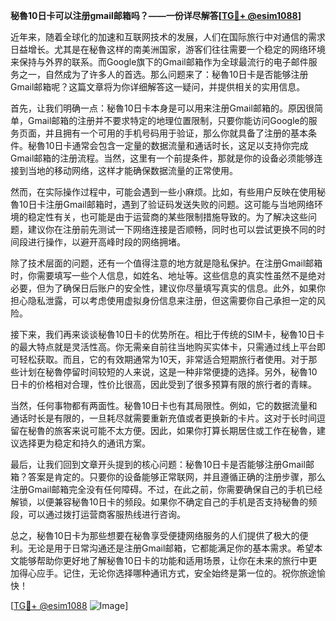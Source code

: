 **秘魯10日卡可以注册gmail邮箱吗？——一份详尽解答[[TG💪+ @esim1088](https://t.me/s/esim1088)]**

近年来，随着全球化的加速和互联网技术的发展，人们在国际旅行中对通信的需求日益增长。尤其是在秘魯这样的南美洲国家，游客们往往需要一个稳定的网络环境来保持与外界的联系。而Google旗下的Gmail邮箱作为全球最流行的电子邮件服务之一，自然成为了许多人的首选。那么问题来了：秘魯10日卡是否能够注册Gmail邮箱呢？这篇文章将为你详细解答这一疑问，并提供相关的实用信息。

首先，让我们明确一点：秘魯10日卡本身是可以用来注册Gmail邮箱的。原因很简单，Gmail邮箱的注册并不要求特定的地理位置限制，只要你能访问Google的服务页面，并且拥有一个可用的手机号码用于验证，那么你就具备了注册的基本条件。秘魯10日卡通常会包含一定量的数据流量和通话时长，这足以支持你完成Gmail邮箱的注册流程。当然，这里有一个前提条件，那就是你的设备必须能够连接到当地的移动网络，这样才能确保数据流量的正常使用。

然而，在实际操作过程中，可能会遇到一些小麻烦。比如，有些用户反映在使用秘魯10日卡注册Gmail邮箱时，遇到了验证码发送失败的问题。这可能与当地网络环境的稳定性有关，也可能是由于运营商的某些限制措施导致的。为了解决这些问题，建议你在注册前先测试一下网络连接是否顺畅，同时也可以尝试更换不同的时间段进行操作，以避开高峰时段的网络拥堵。

除了技术层面的问题，还有一个值得注意的地方就是隐私保护。在注册Gmail邮箱时，你需要填写一些个人信息，如姓名、地址等。这些信息的真实性虽然不是绝对必要，但为了确保日后账户的安全性，建议你尽量填写真实的信息。此外，如果你担心隐私泄露，可以考虑使用虚拟身份信息来注册，但这需要你自己承担一定的风险。

接下来，我们再来谈谈秘魯10日卡的优势所在。相比于传统的SIM卡，秘魯10日卡的最大特点就是灵活性高。你无需亲自前往当地购买实体卡，只需通过线上平台即可轻松获取。而且，它的有效期通常为10天，非常适合短期旅行者使用。对于那些计划在秘魯停留时间较短的人来说，这是一种非常便捷的选择。另外，秘魯10日卡的价格相对合理，性价比很高，因此受到了很多预算有限的旅行者的青睐。

当然，任何事物都有两面性。秘魯10日卡也有其局限性。例如，它的数据流量和通话时长是有限的，一旦耗尽就需要重新充值或者更换新的卡片。这对于长时间逗留在秘魯的旅客来说可能不太方便。因此，如果你打算长期居住或工作在秘魯，建议选择更为稳定和持久的通讯方案。

最后，让我们回到文章开头提到的核心问题：秘魯10日卡是否能够注册Gmail邮箱？答案是肯定的。只要你的设备能够正常联网，并且遵循正确的注册步骤，那么注册Gmail邮箱完全没有任何障碍。不过，在此之前，你需要确保自己的手机已经解锁，以便兼容秘魯10日卡的频段。如果你不确定自己的手机是否支持秘魯的频段，可以通过拨打运营商客服热线进行咨询。

总之，秘魯10日卡为那些想要在秘魯享受便捷网络服务的人们提供了极大的便利。无论是用于日常沟通还是注册Gmail邮箱，它都能满足你的基本需求。希望本文能够帮助你更好地了解秘魯10日卡的功能和适用场景，让你在未来的旅行中更加得心应手。记住，无论你选择哪种通讯方式，安全始终是第一位的。祝你旅途愉快！

[[TG💪+ @esim1088](https://t.me/s/esim1088) ![Image](https://i.postimg.cc/4NQfJmqS/Snipaste-2025-05-13-00-14-12.png)]